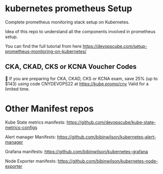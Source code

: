 # kubernetes prometheus Setup

Complete prometheus monitoring stack setup on Kubernetes.

Idea of this repo to understand all the components involved in prometheus setup.

You can find the full tutorial from here https://devopscube.com/setup-prometheus-monitoring-on-kubernetes/

## CKA, CKAD, CKS or KCNA Voucher Codes

🚀 If you are preparing for CKA, CKAD, CKS or KCNA exam, save 25% (up to $143) using code CNYDEVOPS22 at https://kube.promo/cny Valid for a limited time.

# Other Manifest repos

Kube State metrics manifests: https://github.com/devopscube/kube-state-metrics-configs

Alert manager Manifests: https://github.com/bibinwilson/kubernetes-alert-manager

Grafana manifests: https://github.com/bibinwilson/kubernetes-grafana

Node Exporter manifests: https://github.com/bibinwilson/kubernetes-node-exporter


